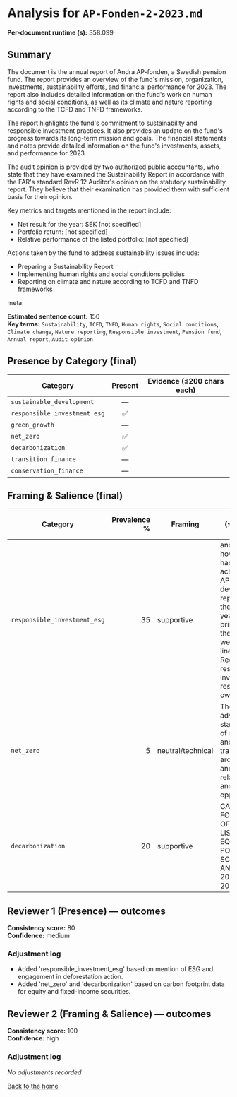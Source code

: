 # Analysis for `AP-Fonden-2-2023.md`

**Per-document runtime (s):** 358.099

## Summary
The document is the annual report of Andra AP-fonden, a Swedish pension fund. The report provides an overview of the fund's mission, organization, investments, sustainability efforts, and financial performance for 2023. The report also includes detailed information on the fund's work on human rights and social conditions, as well as its climate and nature reporting according to the TCFD and TNFD frameworks.

The report highlights the fund's commitment to sustainability and responsible investment practices. It also provides an update on the fund's progress towards its long-term mission and goals. The financial statements and notes provide detailed information on the fund's investments, assets, and performance for 2023.

The audit opinion is provided by two authorized public accountants, who state that they have examined the Sustainability Report in accordance with the FAR's standard RevR 12 Auditor's opinion on the statutory sustainability report. They believe that their examination has provided them with sufficient basis for their opinion.

Key metrics and targets mentioned in the report include:

* Net result for the year: SEK [not specified]
* Portfolio return: [not specified]
* Relative performance of the listed portfolio: [not specified]

Actions taken by the fund to address sustainability issues include:

* Preparing a Sustainability Report
* Implementing human rights and social conditions policies
* Reporting on climate and nature according to TCFD and TNFD frameworks

meta:

**Estimated sentence count:** 150  
**Key terms:** `Sustainability`, `TCFD`, `TNFD`, `Human rights`, `Social conditions`, `Climate change`, `Nature reporting`, `Responsible investment`, `Pension fund`, `Annual report`, `Audit opinion`

## Presence by Category (final)

| Category | Present | Evidence (≤200 chars each) |
|---|:---:|---|
| `sustainable_development` | — |  |
| `responsible_investment_esg` | ✅ |  |
| `green_growth` | — |  |
| `net_zero` | ✅ |  |
| `decarbonization` | ✅ |  |
| `transition_finance` | — |  |
| `conservation_finance` | — |  |

## Framing & Salience (final)

| Category | Prevalence % | Framing | Evidence (≤200 chars each) |
|---|---:|---|---|
| `responsible_investment_esg` | 35 | supportive | and report on how the goal has been achieved, the AP Funds will develop their reporting over the next few years, primarily on the respective websites, in line with the Regulation.; responsible investment and responsible ownership |
| `net_zero` | 5 | neutral/technical | The Fund advocates standardisation of reporting and transparency around climate and nature-related risks and opportunities. |
| `decarbonization` | 20 | supportive | CARBON FOOTPRINT OF THE LISTED EQUITY PORTFOLIO, SCOPE 1, 2 AND 3; Metrics 2023 2022 2021 |

## Reviewer 1 (Presence) — outcomes
**Consistency score:** 80  
**Confidence:** medium

### Adjustment log
- Added 'responsible_investment_esg' based on mention of ESG and engagement in deforestation action.
- Added 'net_zero' and 'decarbonization' based on carbon footprint data for equity and fixed-income securities.

## Reviewer 2 (Framing & Salience) — outcomes
**Consistency score:** 100  
**Confidence:** high

### Adjustment log
_No adjustments recorded_

[Back to the home](https://making-finance-sustainable.github.io/RAG-VIDI-beta/)